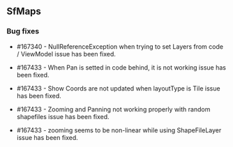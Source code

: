 ## SfMaps

### Bug fixes

* \#167340 - NullReferenceException when trying to set Layers from code / ViewModel issue has been fixed.

* \#167433 - When Pan is setted in code behind, it is not working issue has been fixed.

* \#167433 - Show Coords are not updated when layoutType is Tile issue has been fixed.

* \#167433 - Zooming and Panning not working properly with random shapefiles issue has been fixed.

* \#167433 - zooming seems to be non-linear while using  ShapeFileLayer issue has been fixed.

